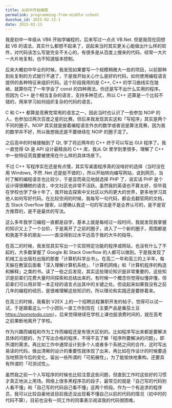 ```yaml
---
title: 从初中开始编程
permalink: programming-from-middle-school
duoshuo_id: 2015-02-13-1
date: 2015-02-13
---
```


我是初中一年级从 VB6 开始学编程的，后来写过一点点 VB.Net. 但是我现在回想起 VB 的语法，其实什么都想不起来了，说起来当时其实更关心能做出什么样的软件，对代码该怎么写是完全不关心的，有很多是从百度上搜来的代码，经常一大片一大片地复制，也不知道版本控制。

后来大概初中毕业的时候，我发现如果要写一个规模稍微大一些的项目，以前那种到处复制的方式就行不通了，于是我开始关心什么是好的代码，如何使用编程语言提供的各种特征来组织代码。这个阶段我用的是 C++, C++ 的学习曲线实在陡峭，就算你花了一年学会了 const 的四种用法，你还是写不出什么实用的程序。但因为 C++ 是个相当复杂的语言，支持多种范式，所以 C++ 还算是一个比较不错的，用来学习如何组织复杂的代码的语言。

C 和 C++ 都算是竞赛党常用的语言之一，因此当时也认识了一些参加 NOIP 的人，也参加过两次百度之星的比赛。但后来我发现其实这和「写程序」其实是两个不同的圈子。NOIP 其实就是披着编程语言外衣的数学或者说是算法竞赛，因为我的数学并不好，所以我想我还是不要继续在 NOIP 的圈子混了。

之后高中的时候接触到了 Qt, 学了将近两年的 C++ 终于可以写出 GUI 程序了。我一直觉得 Qt 是 API 设计最精良的 C++ 库，我从 Qt 里学到里很多，理解了 C++ 中一些特征究竟要被使用在什么样的具体场景下。

不过 C++ 写程序实在还是有点慢，其实写桌面程序真的没啥好的选择（当时没在用 Windows, 不然 .Net 还是挺不错的），所以开始转向编写网站，说到网页，当时了解的编程语言也比较少，于是显而易见地就选择 PHP 了，说实话 PHP 是个设计得很糟糕的语言，中文社区也非常不活跃。虽然我的英语也不算太好，但毕竟在学校也学了快十年了，我开始去探索中文社区以外的更大的世界，更多地学习其他人如何写好代码。在比较空闲的时候，我每写一句代码，都会去翻官网的文档，去 Stack Overflow 搜索，以便确认我这一句的写法是不是业界认可的，是不是官方推荐的，是不是最优的写法。

这么多年我学习编程一直都是自学，基本上就是每经过一段时间，我就发现我掌握的知识又上了一个台阶，于是离开了之前的圈子，进入了一个新的圈子，周围都是和我差不多的朋友——一直没得到过水平远高于我的大牛的指导。

在高二的时候，我发现其实写出一个实现特定功能的程序或网站，也没有什么了不起的，大多数掌握了 Google 和 Stack Overflow 的人都可以做到。于是我发现了机械工业出版社出版的那套「计算机科学丛书」。在高二一年和高三的上半年，每天躲在教室后面看「深入理解计算机系统」、「计算机网络」和「计算机程序的构造和解释」之类的书。读了一些之后发现，其实这些理论知识是非常重要的，这些知识是前辈们花费大量时间探索和总结出来的，有时候一个概念你觉得似懂非懂，但前辈们可以用非常一本正经的语言点出其中的关键之处。但说起来如果我没有之前几年的编程的经历，是很难理解这些知识的，所以理论和实践还是要掺着来。

在高三的时候，我看到 V2EX 上的一个招聘远程兼职开发的帖子，觉得可以试一试，于是跟着这么一个小团队一直工作到现在（主要产品是番茄土豆 <https://pomotodo.com>）。后来觉得继续在学校上课也挺浪费时间的，就在高考之前果断地离开了学校。

作为兴趣而编程和作为工作而编程还是有很大区别的。比如程序写出来都是要解决具体的问题的，为了写出合格的程序，不得不去了解「程序所要解决的问题」，即所谓的需求。再比如工作中通常设计到多个人或者多个系统之间的合作，这时写出易读的代码，做出清晰的设计的重要性就体现了出来，再比如在作设计的时候要适当地预测今后的变化，留出一些所谓的「可拓展性」，为了能愉快地重构，还要具有所谓的「可测试性」。

虽然我之前一个人写程序的时候也比较注意这些问题，但直到工作时这些好的习惯才真正地派上用场。网络上很多黑程序员的段子，最常见的就是「自己写的代码别人看不懂」和「自己写的代码自己看不懂」这两个桥段。作为一个有追求的程序员，我可以比较自豪地说目前我还没出现看不懂自己以前的代码的情况（初中时的代码不算），目前也没有一同工作的同事表示阅读我的代码很困难。
